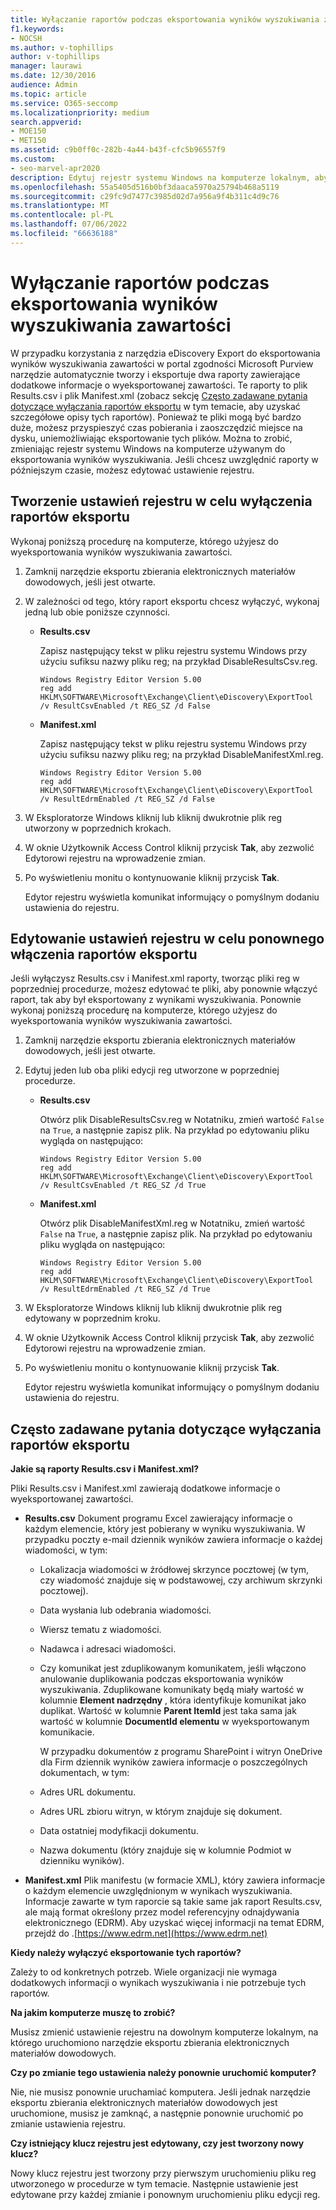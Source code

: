 ```yaml
---
title: Wyłączanie raportów podczas eksportowania wyników wyszukiwania zawartości
f1.keywords:
- NOCSH
ms.author: v-tophillips
author: v-tophillips
manager: laurawi
ms.date: 12/30/2016
audience: Admin
ms.topic: article
ms.service: O365-seccomp
ms.localizationpriority: medium
search.appverid:
- MOE150
- MET150
ms.assetid: c9b0ff0c-282b-4a44-b43f-cfc5b96557f9
ms.custom:
- seo-marvel-apr2020
description: Edytuj rejestr systemu Windows na komputerze lokalnym, aby wyłączyć raporty podczas eksportowania wyników wyszukiwania zawartości z portal zgodności Microsoft Purview.
ms.openlocfilehash: 55a5405d516b0bf3daaca5970a25794b468a5119
ms.sourcegitcommit: c29fc9d7477c3985d02d7a956a9f4b311c4d9c76
ms.translationtype: MT
ms.contentlocale: pl-PL
ms.lasthandoff: 07/06/2022
ms.locfileid: "66636188"
---
```

# <a name="disable-reports-when-you-export-content-search-results"></a>Wyłączanie raportów podczas eksportowania wyników wyszukiwania zawartości

W przypadku korzystania z narzędzia eDiscovery Export do eksportowania wyników wyszukiwania zawartości w portal zgodności Microsoft Purview narzędzie automatycznie tworzy i eksportuje dwa raporty zawierające dodatkowe informacje o wyeksportowanej zawartości. Te raporty to plik Results.csv i plik Manifest.xml (zobacz sekcję [Często zadawane pytania dotyczące wyłączania raportów eksportu](#frequently-asked-questions-about-disabling-export-reports) w tym temacie, aby uzyskać szczegółowe opisy tych raportów). Ponieważ te pliki mogą być bardzo duże, możesz przyspieszyć czas pobierania i zaoszczędzić miejsce na dysku, uniemożliwiając eksportowanie tych plików. Można to zrobić, zmieniając rejestr systemu Windows na komputerze używanym do eksportowania wyników wyszukiwania. Jeśli chcesz uwzględnić raporty w późniejszym czasie, możesz edytować ustawienie rejestru. 
  
## <a name="create-registry-settings-to-disable-the-export-reports"></a>Tworzenie ustawień rejestru w celu wyłączenia raportów eksportu

Wykonaj poniższą procedurę na komputerze, którego użyjesz do wyeksportowania wyników wyszukiwania zawartości.
  
1. Zamknij narzędzie eksportu zbierania elektronicznych materiałów dowodowych, jeśli jest otwarte.
    
2. W zależności od tego, który raport eksportu chcesz wyłączyć, wykonaj jedną lub obie poniższe czynności.
    
    - **Results.csv**
    
      Zapisz następujący tekst w pliku rejestru systemu Windows przy użyciu sufiksu nazwy pliku reg; na przykład DisableResultsCsv.reg.
    
      ```text
      Windows Registry Editor Version 5.00
      reg add HKLM\SOFTWARE\Microsoft\Exchange\Client\eDiscovery\ExportTool /v ResultCsvEnabled /t REG_SZ /d False 
      ```

    - **Manifest.xml**
    
      Zapisz następujący tekst w pliku rejestru systemu Windows przy użyciu sufiksu nazwy pliku reg; na przykład DisableManifestXml.reg.
    
      ```text
      Windows Registry Editor Version 5.00
      reg add HKLM\SOFTWARE\Microsoft\Exchange\Client\eDiscovery\ExportTool /v ResultEdrmEnabled /t REG_SZ /d False 
      ```

3. W Eksploratorze Windows kliknij lub kliknij dwukrotnie plik reg utworzony w poprzednich krokach.
    
4. W oknie Użytkownik Access Control kliknij przycisk **Tak**, aby zezwolić Edytorowi rejestru na wprowadzenie zmian. 
    
5. Po wyświetleniu monitu o kontynuowanie kliknij przycisk **Tak**.
    
    Edytor rejestru wyświetla komunikat informujący o pomyślnym dodaniu ustawienia do rejestru.
  
## <a name="edit-registry-settings-to-re-enable-the-export-reports"></a>Edytowanie ustawień rejestru w celu ponownego włączenia raportów eksportu

Jeśli wyłączysz Results.csv i Manifest.xml raporty, tworząc pliki reg w poprzedniej procedurze, możesz edytować te pliki, aby ponownie włączyć raport, tak aby był eksportowany z wynikami wyszukiwania. Ponownie wykonaj poniższą procedurę na komputerze, którego użyjesz do wyeksportowania wyników wyszukiwania zawartości.
  
1. Zamknij narzędzie eksportu zbierania elektronicznych materiałów dowodowych, jeśli jest otwarte.
    
2. Edytuj jeden lub oba pliki edycji reg utworzone w poprzedniej procedurze.
    
    - **Results.csv**
    
        Otwórz plik DisableResultsCsv.reg w Notatniku, zmień wartość  `False` na  `True`, a następnie zapisz plik. Na przykład po edytowaniu pliku wygląda on następująco:
    
        ```text
        Windows Registry Editor Version 5.00
      reg add HKLM\SOFTWARE\Microsoft\Exchange\Client\eDiscovery\ExportTool /v ResultCsvEnabled /t REG_SZ /d True
        ```

    - **Manifest.xml**
    
        Otwórz plik DisableManifestXml.reg w Notatniku, zmień wartość  `False` na  `True`, a następnie zapisz plik. Na przykład po edytowaniu pliku wygląda on następująco:
    
      ```text
      Windows Registry Editor Version 5.00
      reg add HKLM\SOFTWARE\Microsoft\Exchange\Client\eDiscovery\ExportTool /v ResultEdrmEnabled /t REG_SZ /d True
      ```

3. W Eksploratorze Windows kliknij lub kliknij dwukrotnie plik reg edytowany w poprzednim kroku.
    
4. W oknie Użytkownik Access Control kliknij przycisk **Tak**, aby zezwolić Edytorowi rejestru na wprowadzenie zmian. 
    
5. Po wyświetleniu monitu o kontynuowanie kliknij przycisk **Tak**.
    
    Edytor rejestru wyświetla komunikat informujący o pomyślnym dodaniu ustawienia do rejestru.
  
## <a name="frequently-asked-questions-about-disabling-export-reports"></a>Często zadawane pytania dotyczące wyłączania raportów eksportu

 **Jakie są raporty Results.csv i Manifest.xml?**
  
Pliki Results.csv i Manifest.xml zawierają dodatkowe informacje o wyeksportowanej zawartości.
  
- **Results.csv** Dokument programu Excel zawierający informacje o każdym elemencie, który jest pobierany w wyniku wyszukiwania. W przypadku poczty e-mail dziennik wyników zawiera informacje o każdej wiadomości, w tym: 
    
  - Lokalizacja wiadomości w źródłowej skrzynce pocztowej (w tym, czy wiadomość znajduje się w podstawowej, czy archiwum skrzynki pocztowej).
    
  - Data wysłania lub odebrania wiadomości.
    
  - Wiersz tematu z wiadomości.
    
  - Nadawca i adresaci wiadomości.
    
  - Czy komunikat jest zduplikowanym komunikatem, jeśli włączono anulowanie duplikowania podczas eksportowania wyników wyszukiwania. Zduplikowane komunikaty będą miały wartość w kolumnie **Element nadrzędny** , która identyfikuje komunikat jako duplikat. Wartość w kolumnie **Parent ItemId** jest taka sama jak wartość w kolumnie **DocumentId elementu** w wyeksportowanym komunikacie. 
    
    W przypadku dokumentów z programu SharePoint i witryn OneDrive dla Firm dziennik wyników zawiera informacje o poszczególnych dokumentach, w tym:
    
  - Adres URL dokumentu.
    
  - Adres URL zbioru witryn, w którym znajduje się dokument.
    
  - Data ostatniej modyfikacji dokumentu.
    
  - Nazwa dokumentu (który znajduje się w kolumnie Podmiot w dzienniku wyników).
    
- **Manifest.xml** Plik manifestu (w formacie XML), który zawiera informacje o każdym elemencie uwzględnionym w wynikach wyszukiwania. Informacje zawarte w tym raporcie są takie same jak raport Results.csv, ale mają format określony przez model referencyjny odnajdywania elektronicznego (EDRM). Aby uzyskać więcej informacji na temat EDRM, przejdź do .[https://www.edrm.net](https://www.edrm.net)
    
 **Kiedy należy wyłączyć eksportowanie tych raportów?**
  
Zależy to od konkretnych potrzeb. Wiele organizacji nie wymaga dodatkowych informacji o wynikach wyszukiwania i nie potrzebuje tych raportów.
  
 **Na jakim komputerze muszę to zrobić?**
  
 Musisz zmienić ustawienie rejestru na dowolnym komputerze lokalnym, na którego uruchomiono narzędzie eksportu zbierania elektronicznych materiałów dowodowych. 
  
 **Czy po zmianie tego ustawienia należy ponownie uruchomić komputer?**
  
Nie, nie musisz ponownie uruchamiać komputera. Jeśli jednak narzędzie eksportu zbierania elektronicznych materiałów dowodowych jest uruchomione, musisz je zamknąć, a następnie ponownie uruchomić po zmianie ustawienia rejestru.
  
 **Czy istniejący klucz rejestru jest edytowany, czy jest tworzony nowy klucz?**
  
Nowy klucz rejestru jest tworzony przy pierwszym uruchomieniu pliku reg utworzonego w procedurze w tym temacie. Następnie ustawienie jest edytowane przy każdej zmianie i ponownym uruchomieniu pliku edycji reg.
